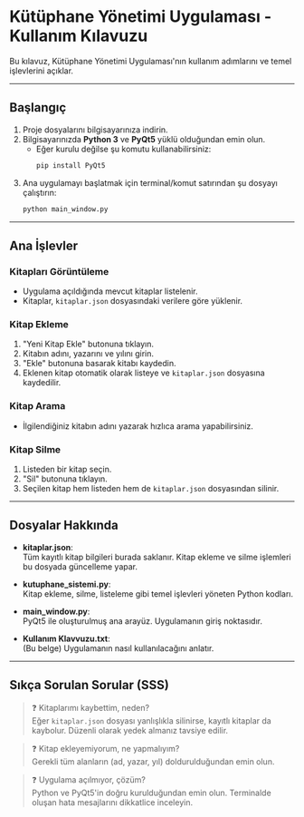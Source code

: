# Kütüphane Yönetimi Uygulaması - Kullanım Kılavuzu

Bu kılavuz, Kütüphane Yönetimi Uygulaması'nın kullanım adımlarını ve temel işlevlerini açıklar.

---

## Başlangıç

1. Proje dosyalarını bilgisayarınıza indirin.
2. Bilgisayarınızda **Python 3** ve **PyQt5** yüklü olduğundan emin olun.
   - Eğer kurulu değilse şu komutu kullanabilirsiniz:
     ```bash
     pip install PyQt5
     ```
3. Ana uygulamayı başlatmak için terminal/komut satırından şu dosyayı çalıştırın:
   ```bash
   python main_window.py
   ```

---

## Ana İşlevler

### Kitapları Görüntüleme
- Uygulama açıldığında mevcut kitaplar listelenir.
- Kitaplar, `kitaplar.json` dosyasındaki verilere göre yüklenir.

### Kitap Ekleme
1. "Yeni Kitap Ekle" butonuna tıklayın.
2. Kitabın adını, yazarını ve yılını girin.
3. "Ekle" butonuna basarak kitabı kaydedin.
4. Eklenen kitap otomatik olarak listeye ve `kitaplar.json` dosyasına kaydedilir.

### Kitap Arama
- İlgilendiğiniz kitabın adını yazarak hızlıca arama yapabilirsiniz.

### Kitap Silme
1. Listeden bir kitap seçin.
2. "Sil" butonuna tıklayın.
3. Seçilen kitap hem listeden hem de `kitaplar.json` dosyasından silinir.

---

## Dosyalar Hakkında

- **kitaplar.json**:  
  Tüm kayıtlı kitap bilgileri burada saklanır. Kitap ekleme ve silme işlemleri bu dosyada güncelleme yapar.

- **kutuphane_sistemi.py**:  
  Kitap ekleme, silme, listeleme gibi temel işlevleri yöneten Python kodları.

- **main_window.py**:  
  PyQt5 ile oluşturulmuş ana arayüz. Uygulamanın giriş noktasıdır.

- **Kullanım Klavvuzu.txt**:  
  (Bu belge) Uygulamanın nasıl kullanılacağını anlatır.

---

## Sıkça Sorulan Sorular (SSS)

> ❓ Kitaplarımı kaybettim, neden?  
> Eğer `kitaplar.json` dosyası yanlışlıkla silinirse, kayıtlı kitaplar da kaybolur. Düzenli olarak yedek almanız tavsiye edilir.

> ❓ Kitap ekleyemiyorum, ne yapmalıyım?  
> Gerekli tüm alanların (ad, yazar, yıl) doldurulduğundan emin olun.

> ❓ Uygulama açılmıyor, çözüm?  
> Python ve PyQt5'in doğru kurulduğundan emin olun. Terminalde oluşan hata mesajlarını dikkatlice inceleyin.
